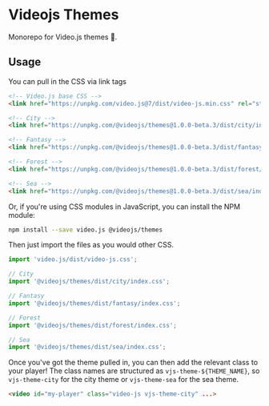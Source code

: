 # Videojs Themes

Monorepo for Video.js themes :nail_care:.

## Usage

You can pull in the CSS via link tags

```html
<!-- Video.js base CSS -->
<link href="https://unpkg.com/video.js@7/dist/video-js.min.css" rel="stylesheet">

<!-- City -->
<link href="https://unpkg.com/@videojs/themes@1.0.0-beta.3/dist/city/index.css" rel="stylesheet">

<!-- Fantasy -->
<link href="https://unpkg.com/@videojs/themes@1.0.0-beta.3/dist/fantasy/index.css" rel="stylesheet">

<!-- Forest -->
<link href="https://unpkg.com/@videojs/themes@1.0.0-beta.3/dist/forest/index.css" rel="stylesheet">

<!-- Sea -->
<link href="https://unpkg.com/@videojs/themes@1.0.0-beta.3/dist/sea/index.css" rel="stylesheet">
```

Or, if you're using CSS modules in JavaScript, you can install the NPM module:

```sh
npm install --save video.js @videojs/themes
```

Then just import the files as you would other CSS.

```javascript
import 'video.js/dist/video-js.css';

// City
import '@videojs/themes/dist/city/index.css';

// Fantasy
import '@videojs/themes/dist/fantasy/index.css';

// Forest
import '@videojs/themes/dist/forest/index.css';

// Sea
import '@videojs/themes/dist/sea/index.css';
```

Once you've got the theme pulled in, you can then add the relevant class to your player! The class names are structured as `vjs-theme-${THEME_NAME}`, so `vjs-theme-city` for the city theme or `vjs-theme-sea` for the sea theme.


```html
<video id="my-player" class="video-js vjs-theme-city" ...>
```
